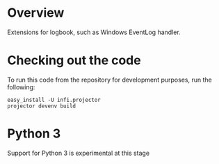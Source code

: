 Overview
========

Extensions for logbook, such as Windows EventLog handler.

Checking out the code
=====================
To run this code from the repository for development purposes, run the following:

    easy_install -U infi.projector
    projector devenv build

Python 3
========

Support for Python 3 is experimental at this stage
